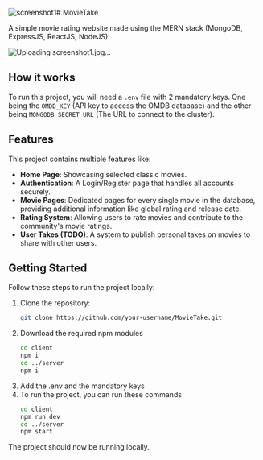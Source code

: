 ![screenshot1](https://github.com/Nab32/MovieTake/assets/90017423/18eb4963-a248-4a9c-ac05-8a1578dcc293)# MovieTake

A simple movie rating website made using the MERN stack (MongoDB, ExpressJS, ReactJS, NodeJS)


![Uploading screenshot1.jpg…]()

## How it works

To run this project, you will need a `.env` file with 2 mandatory keys. One being the `OMDB_KEY` (API key to access the OMDB database) and the other being `MONGODB_SECRET_URL` (The URL to connect to the cluster).

## Features

This project contains multiple features like:

* **Home Page**: Showcasing selected classic movies.
* **Authentication**: A Login/Register page that handles all accounts securely.
* **Movie Pages**: Dedicated pages for every single movie in the database, providing additional information like global rating and release date.
* **Rating System**: Allowing users to rate movies and contribute to the community's movie ratings.
* **User Takes (TODO)**: A system to publish personal takes on movies to share with other users.

## Getting Started

Follow these steps to run the project locally:

1. Clone the repository:
   ```bash
   git clone https://github.com/your-username/MovieTake.git
2. Download the required npm modules
   ```bash
   cd client
   npm i
   cd ../server
   npm i
3. Add the .env and the mandatory keys
4. To run the project, you can run these commands
   ```bash
   cd client
   npm run dev
   cd ../server
   npm start
The project should now be running locally.

